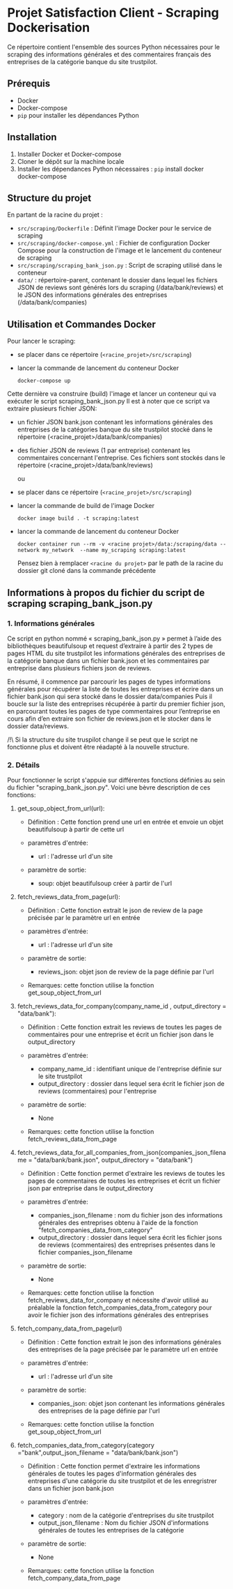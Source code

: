 # Projet Satisfaction Client - Scraping Dockerisation

Ce répertoire contient l'ensemble des sources Python nécessaires pour le scraping des informations générales et des commentaires français des entreprises de la catégorie banque du site trustpilot. 


## Prérequis

- Docker
- Docker-compose
- `pip` pour installer les dépendances Python

## Installation

1. Installer Docker et Docker-compose
2. Cloner le dépôt sur la machine locale
3. Installer les dépendances Python nécessaires :
    `pip` install docker docker-compose


## Structure du projet

En partant de la racine du projet :

- `src/scraping/Dockerfile` : Définit l'image Docker pour le service de scraping
- `src/scraping/docker-compose.yml` : Fichier de configuration Docker Compose pour la construction de l'image et le lancement du conteneur de scraping
- `src/scraping/scraping_bank_json.py` : Script de scraping utilisé dans le conteneur
- `data/` : répertoire-parent, contenant le dossier dans lequel les fichiers JSON de reviews sont générés lors du scraping (/data/bank/reviews) et le JSON des informations générales des entreprises (/data/bank/companies)


## Utilisation et Commandes Docker

Pour lancer le scraping:

- se placer dans ce répertoire (`<racine_projet>/src/scraping`)
- lancer la commande de lancement du conteneur Docker

  	`docker-compose up`


Cette dernière va construire (build) l'image et lancer un conteneur qui va exécuter le script scraping_bank_json.py 
Il est à noter que ce script va extraire plusieurs fichier JSON:
- un fichier JSON bank.json contenant les informations générales des entreprises de la catégories banque du site trustpilot stocké dans le répertoire (<racine_projet>/data/bank/companies)
- des fichier JSON de reviews (1  par entreprise)	contenant les commentaires concernant l'entreprise. Ces fichiers sont stockés dans le répertoire (<racine_projet>/data/bank/reviews)


	ou

- se placer dans ce répertoire (`<racine_projet>/src/scraping`)
- lancer la commande de build de l'image Docker

  	`docker image build . -t scraping:latest`
  
-  lancer la commande de lancement du conteneur Docker

	`docker container run --rm -v <racine projet>/data:/scraping/data --network my_network  --name my_scraping scraping:latest`

	Pensez bien à remplacer  `<racine du projet>` par le path de la racine du dossier git cloné dans la commande précédente


## Informations à propos du fichier du script de scraping scraping_bank_json.py
### 1. Informations générales
Ce script en python nommé « scraping_bank_json.py » permet à l’aide des bibliothèques beautifulsoup et request d’extraire à partir des 2 types de pages HTML du site trustpilot les informations générales des entreprises de la catégorie banque dans un fichier bank.json et les commentaires par entreprise dans plusieurs
fichiers json de reviews.

En résumé, il  commence par parcourir les pages de types informations générales pour récupérer la liste de toutes les entreprises et écrire dans un fichier bank.json qui sera stocké dans
 le dossier data/companies
Puis il boucle sur la liste des entreprises récupérée à partir du premier fichier json, en  parcourant toutes les pages de type commentaires pour l’entreprise en cours afin d’en extraire son fichier de reviews.json 
et le stocker dans le dossier data/reviews.

/!\ Si la structure du site truspilot change il se peut que le script ne fonctionne plus et doivent être réadapté à la nouvelle structure.

### 2.  Détails

Pour fonctionner le script s'appuie sur différentes fonctions définies au sein du fichier "scraping_bank_json.py". Voici une bèvre description de ces fonctions:
1. get_soup_object_from_url(url):
	- Définition : Cette fonction prend une url en entrée et envoie un objet beautifulsoup à partir de cette url
	- paramètres d'entrée:
		- url : l'adresse url d'un site
		
	- paramètre de sortie:
		- soup: objet beautifulsoup créer à partir de l'url
		
	
	
2. fetch_reviews_data_from_page(url):
	- Définition : Cette fonction extrait le json de review de la page précisée par le paramètre url en entrée
	- paramètres d'entrée:
		- url : l'adresse url d'un site
		
	- paramètre de sortie:
		- reviews_json: objet json de review de la page définie par l'url

    - Remarques: cette fonction utilise	la fonction get_soup_object_from_url
	

3. fetch_reviews_data_for_company(company_name_id , output_directory = "data/bank"):
	- Définition : Cette fonction extrait les reviews de toutes les pages de commentaires pour une entreprise et écrit un fichier json dans le output_directory
	- paramètres d'entrée:
		- company_name_id : identifiant unique de l'entreprise définie sur le site trustpilot
		- output_directory : dossier dans lequel sera écrit le fichier json de reviews (commentaires) pour l'entreprise
		
	- paramètre de sortie:
		- None

    - Remarques: cette fonction utilise	la fonction fetch_reviews_data_from_page


4. fetch_reviews_data_for_all_companies_from_json(companies_json_filename = "data/bank/bank.json", output_directory = "data/bank")
	- Définition : Cette fonction permet d'extraire les reviews de toutes les pages de commentaires de toutes les entreprises et écrit un fichier json par entreprise dans le output_directory
	- paramètres d'entrée:
		- companies_json_filename : nom du fichier json des informations générales des entreprises obtenu à l'aide de la fonction "fetch_companies_data_from_category" 
		- output_directory : dossier dans lequel sera écrit les fichier jsons de reviews (commentaires) des entreprises présentes dans le fichier companies_json_filename
		
	- paramètre de sortie:
		- None

    - Remarques: cette fonction utilise	la fonction fetch_reviews_data_for_company et nécessite d'avoir utilisé au préalable la fonction fetch_companies_data_from_category pour avoir le fichier json des informations générales des entreprises
	
	
5. fetch_company_data_from_page(url)
	- Définition : Cette fonction extrait le json des informations générales des entreprises de la page précisée par le paramètre url en entrée
	- paramètres d'entrée:
		- url : l'adresse url d'un site
		
	- paramètre de sortie:
		- companies_json: objet json contenant les informations générales des entreprises de la page définie par l'url

    - Remarques: cette fonction utilise	la fonction get_soup_object_from_url


6.  fetch_companies_data_from_category(category ="bank",output_json_filename = "data/bank/bank.json")
	- Définition : Cette fonction permet d'extraire les informations générales de toutes les pages d'information générales des entreprises d'une catégorie du site trustpilot et de les enregristrer dans un fichier json bank.json

	- paramètres d'entrée:
		- category : nom de la catégorie d'entreprises du site trustpilot 
		- output_json_filename : Nom du fichier JSON d'informations générales de toutes les entreprises de la catégorie
		
	- paramètre de sortie:
		- None

    - Remarques: cette fonction utilise	la fonction fetch_company_data_from_page

 
 





